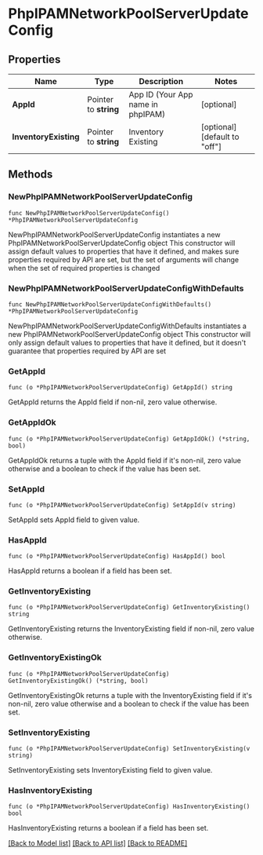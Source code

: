 # PhpIPAMNetworkPoolServerUpdateConfig

## Properties

Name | Type | Description | Notes
------------ | ------------- | ------------- | -------------
**AppId** | Pointer to **string** | App ID (Your App name in phpIPAM) | [optional] 
**InventoryExisting** | Pointer to **string** | Inventory Existing | [optional] [default to "off"]

## Methods

### NewPhpIPAMNetworkPoolServerUpdateConfig

`func NewPhpIPAMNetworkPoolServerUpdateConfig() *PhpIPAMNetworkPoolServerUpdateConfig`

NewPhpIPAMNetworkPoolServerUpdateConfig instantiates a new PhpIPAMNetworkPoolServerUpdateConfig object
This constructor will assign default values to properties that have it defined,
and makes sure properties required by API are set, but the set of arguments
will change when the set of required properties is changed

### NewPhpIPAMNetworkPoolServerUpdateConfigWithDefaults

`func NewPhpIPAMNetworkPoolServerUpdateConfigWithDefaults() *PhpIPAMNetworkPoolServerUpdateConfig`

NewPhpIPAMNetworkPoolServerUpdateConfigWithDefaults instantiates a new PhpIPAMNetworkPoolServerUpdateConfig object
This constructor will only assign default values to properties that have it defined,
but it doesn't guarantee that properties required by API are set

### GetAppId

`func (o *PhpIPAMNetworkPoolServerUpdateConfig) GetAppId() string`

GetAppId returns the AppId field if non-nil, zero value otherwise.

### GetAppIdOk

`func (o *PhpIPAMNetworkPoolServerUpdateConfig) GetAppIdOk() (*string, bool)`

GetAppIdOk returns a tuple with the AppId field if it's non-nil, zero value otherwise
and a boolean to check if the value has been set.

### SetAppId

`func (o *PhpIPAMNetworkPoolServerUpdateConfig) SetAppId(v string)`

SetAppId sets AppId field to given value.

### HasAppId

`func (o *PhpIPAMNetworkPoolServerUpdateConfig) HasAppId() bool`

HasAppId returns a boolean if a field has been set.

### GetInventoryExisting

`func (o *PhpIPAMNetworkPoolServerUpdateConfig) GetInventoryExisting() string`

GetInventoryExisting returns the InventoryExisting field if non-nil, zero value otherwise.

### GetInventoryExistingOk

`func (o *PhpIPAMNetworkPoolServerUpdateConfig) GetInventoryExistingOk() (*string, bool)`

GetInventoryExistingOk returns a tuple with the InventoryExisting field if it's non-nil, zero value otherwise
and a boolean to check if the value has been set.

### SetInventoryExisting

`func (o *PhpIPAMNetworkPoolServerUpdateConfig) SetInventoryExisting(v string)`

SetInventoryExisting sets InventoryExisting field to given value.

### HasInventoryExisting

`func (o *PhpIPAMNetworkPoolServerUpdateConfig) HasInventoryExisting() bool`

HasInventoryExisting returns a boolean if a field has been set.


[[Back to Model list]](../README.md#documentation-for-models) [[Back to API list]](../README.md#documentation-for-api-endpoints) [[Back to README]](../README.md)


